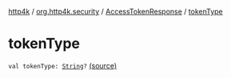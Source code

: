 [http4k](../../index.md) / [org.http4k.security](../index.md) / [AccessTokenResponse](index.md) / [tokenType](./token-type.md)

# tokenType

`val tokenType: `[`String`](https://kotlinlang.org/api/latest/jvm/stdlib/kotlin/-string/index.html)`?` [(source)](https://github.com/http4k/http4k/blob/master/http4k-security-oauth/src/main/kotlin/org/http4k/security/AccessToken.kt#L17)